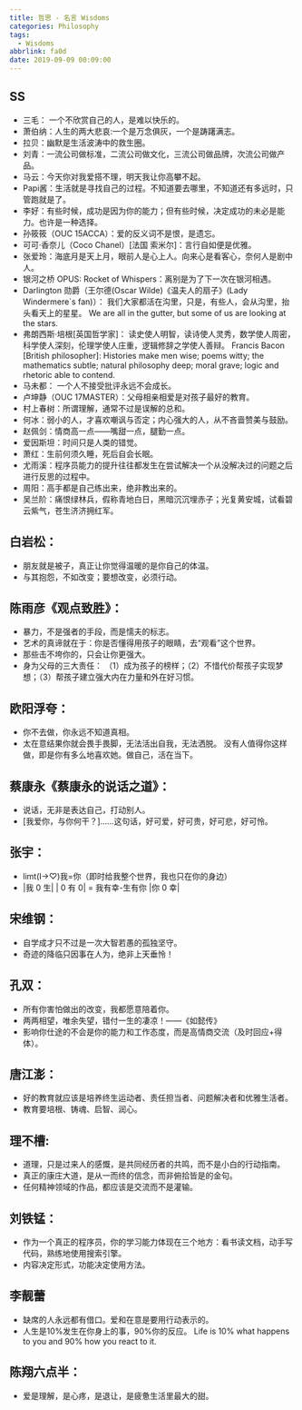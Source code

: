 ```yaml
---
title: 哲思 - 名言 Wisdoms
categories: Philosophy
tags:
  - Wisdoms
abbrlink: fa0d
date: 2019-09-09 00:09:00
---
```


## SS

+ 三毛： 一个不欣赏自己的人，是难以快乐的。
+ 萧伯纳：人生的两大悲哀:一个是万念俱灰，一个是踌躇满志。
+ 拉贝：幽默是生活波涛中的救生圈。
+ 刘青：一流公司做标准，二流公司做文化，三流公司做品牌，次流公司做产品。
+ 马云：今天你对我爱搭不理，明天我让你高攀不起。
+ Papi酱：生活就是寻找自己的过程。不知道要去哪里，不知道还有多远时，只管跑就是了。
+ 李好：有些时候，成功是因为你的能力；但有些时候，决定成功的未必是能力。也许是一种选择。
+ 孙筱筱（OUC 15ACCA）：爱的反义词不是恨，是遗忘。
+ 可可·香奈儿（Coco Chanel）[法国 索米尔]：言行自如便是优雅。
+ 张爱玲：海底月是天上月，眼前人是心上人。向来心是看客心，奈何人是剧中人。
+ 银河之桥 OPUS: Rocket of Whispers：离别是为了下一次在银河相遇。
+ Darlington 勋爵（王尔德(Oscar Wilde)《温夫人的扇子》(Lady Windermere`s fan)）：
  我们大家都活在沟里，只是，有些人，会从沟里，抬头看天上的星星。
  We are all in the gutter, but some of us are looking at the stars.
+ 弗朗西斯·培根[英国哲学家]：
  读史使人明智，读诗使人灵秀，数学使人周密，科学使人深刻，伦理学使人庄重，逻辑修辞之学使人善辩。
  Francis Bacon [British philosopher]: Histories make men wise; poems witty; the mathematics subtle; natural philosophy deep; moral grave; logic and rhetoric able to contend.
+ 马未都： 一个人不接受批评永远不会成长。
+ 卢坤静（OUC 17MASTER）：父母相亲相爱是对孩子最好的教育。
+ 村上春树：所谓理解，通常不过是误解的总和。
+ 何冰：弱小的人，才喜欢嘲讽与否定；内心强大的人，从不吝啬赞美与鼓励。
+ 赵佩剑：情商高一点——嘴甜一点，腿勤一点。
+ 爱因斯坦：时间只是人类的错觉。
+ 萧红：生前何须久睡，死后自会长眠。
+ 尤雨溪：程序员能力的提升往往都发生在尝试解决一个从没解决过的问题之后进行反思的过程中。
+ 周阳：高手都是自己练出来，绝非教出来的。
+ 吴兰阶：痛恨绿林兵，假称青地白日，黑暗沉沉埋赤子；光复黄安城，试看碧云紫气，苍生济济拥红军。

## 白岩松：

+ 朋友就是被子，真正让你觉得温暖的是你自己的体温。
+ 与其抱怨，不如改变；要想改变，必须行动。

## 陈雨彦《观点致胜》：

+ 暴力，不是强者的手段，而是懦夫的标志。
+ 艺术的真谛就在于：你是否懂得用孩子的眼睛，去“观看”这个世界。
+ 那些击不垮你的，只会让你更强大。
+ 身为父母的三大责任：
  （1）成为孩子的榜样；（2）不惜代价帮孩子实现梦想；（3）帮孩子建立强大内在力量和外在好习惯。

## 欧阳浮夸：

+ 你不去做，你永远不知道真相。
+ 太在意结果你就会畏手畏脚，无法活出自我，无法洒脱。
  没有人值得你这样做，即是你有多么地喜欢她。做自己，活在当下。

## 蔡康永《蔡康永的说话之道》：

+ 说话，无非是表达自己，打动别人。
+ [我爱你，与你何干？]……这句话，好可爱，好可贵，好可悲，好可怜。

## 张宇：

+ limt(I→⁡♡)⁡我=你（即时给我整个世界，我也只在你的身边）
+ |我 0 生|
  | 0 有 0| = 我有幸-生有你
  |你 0 幸|

## 宋维钢：

+ 自学成才只不过是一次大智若愚的孤独坚守。
+ 奇迹的降临只因事在人为，绝非上天垂怜！

## 孔双：

+ 所有你害怕做出的改变，我都愿意陪着你。
+ 两两相望，唯余失望，错付一生的凄凉！——《如懿传》
+ 影响你仕途的不会是你的能力和工作态度，而是高情商交流（及时回应+得体）。

## 唐江澎：

+ 好的教育就应该是培养终生运动者、责任担当者、问题解决者和优雅生活者。
+ 教育要培根、铸魂、启智、润心。

## 理不槽:

+ 道理，只是过来人的感慨，是共同经历者的共鸣，而不是小白的行动指南。
+ 真正的康庄大道，是从一而终的信念，而非俯拾皆是的金句。
+ 任何精神领域的作品，都应该是交流而不是灌输。

## 刘铁锰：

+ 作为一个真正的程序员，你的学习能力体现在三个地方：看书读文档，动手写代码，熟练地使用搜索引擎。
+ 内容决定形式，功能决定使用方法。

## 李靓蕾

+ 缺席的人永远都有借口。爱和在意是要用行动表示的。
+ 人生是10%发生在你身上的事，90%你的反应。
  Life is 10% what happens to you and 90% how you react to it.

## 陈翔六点半：

+ 爱是理解，是心疼，是退让，是疲惫生活里最大的甜。
